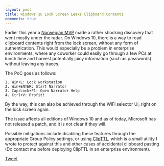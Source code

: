 ```yaml
---
layout: post
title: Windows 10 Lock Screen Leaks Clipboard Contents
comments: true
---
```


Earlier this year a <A HREF=https://twitter.com/Oddvarmoe>Norwegian MVP</A> made a rather shocking discovery that went mostly under the radar. On Windows 10, there is a way to read clipboard contents right from the lock screen, without any form of authentication. This would especially be a problem in enterprise environments, where any coworker could easily go through a few PCs at lunch time and harvest potentially juicy information (such as passwords) without leaving any traces.

The PoC goes as follows:

    1. Win+L: Lock workstation
    2. Win+ENTER: Start Narrator
    3. CapsLock+F1: Open Narrator Help
    4. Ctrl+V: Profit!

By the way, this can also be achieved through the WiFi selector UI, right on the lock screen again.

The issue affects all editions of Windows 10 and as of today, Microsoft has not released a patch, and it is not clear if they will.

Possible mitigations include disabling these features through the appropriate Group Policy settings, or using <A HREF=https://www.trustprobe.com/fs1/apps.html>ClipTTL</A>, which is a small utility I wrote to protect against this and other cases of accidental clipboard pasting (Do contact me before deploying ClipTTL in an enterprise environment).

<a href="https://twitter.com/share" class="twitter-share-button" 
data-url="https://hexatomium.github.io/2017/02/15/windows10-clipboard-lockscreen/" data-text="Windows 10 Leaks Clipboard Contents At The Lock Screen"  data-count="horizontal">Tweet</a>
<script type="text/javascript" src="https://platform.twitter.com/widgets.js"></script>

